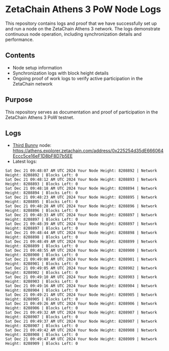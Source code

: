 # ZetaChain Athens 3 PoW Node Logs
This repository contains logs and proof that we have successfully set up and run a node on the ZetaChain Athens 3 network. The logs demonstrate continuous node operation, including synchronization details and performance.

## Contents
- Node setup information
- Synchronization logs with block height details
- Ongoing proof of work logs to verify active participation in the ZetaChain network

## Purpose
This repository serves as documentation and proof of participation in the ZetaChain Athens 3 PoW testnet.

## Logs

- [Third Bunny](https://thirdbunny.xyz/) node: https://athens.explorer.zetachain.com/address/0x225254d35dE666064Eccc5ce16eF1D8bF8D7b5EE
- Latest logs:
```
Sat Dec 21 09:48:07 AM UTC 2024 Your Node Height: 8208892 | Network Height: 8208892 | Blocks Left: 0
Sat Dec 21 09:48:12 AM UTC 2024 Your Node Height: 8208893 | Network Height: 8208893 | Blocks Left: 0
Sat Dec 21 09:48:18 AM UTC 2024 Your Node Height: 8208894 | Network Height: 8208894 | Blocks Left: 0
Sat Dec 21 09:48:23 AM UTC 2024 Your Node Height: 8208895 | Network Height: 8208895 | Blocks Left: 0
Sat Dec 21 09:48:28 AM UTC 2024 Your Node Height: 8208896 | Network Height: 8208896 | Blocks Left: 0
Sat Dec 21 09:48:33 AM UTC 2024 Your Node Height: 8208897 | Network Height: 8208897 | Blocks Left: 0
Sat Dec 21 09:48:39 AM UTC 2024 Your Node Height: 8208897 | Network Height: 8208897 | Blocks Left: 0
Sat Dec 21 09:48:44 AM UTC 2024 Your Node Height: 8208898 | Network Height: 8208898 | Blocks Left: 0
Sat Dec 21 09:48:49 AM UTC 2024 Your Node Height: 8208899 | Network Height: 8208899 | Blocks Left: 0
Sat Dec 21 09:48:55 AM UTC 2024 Your Node Height: 8208900 | Network Height: 8208900 | Blocks Left: 0
Sat Dec 21 09:49:00 AM UTC 2024 Your Node Height: 8208901 | Network Height: 8208901 | Blocks Left: 0
Sat Dec 21 09:49:05 AM UTC 2024 Your Node Height: 8208902 | Network Height: 8208902 | Blocks Left: 0
Sat Dec 21 09:49:10 AM UTC 2024 Your Node Height: 8208903 | Network Height: 8208903 | Blocks Left: 0
Sat Dec 21 09:49:16 AM UTC 2024 Your Node Height: 8208904 | Network Height: 8208904 | Blocks Left: 0
Sat Dec 21 09:49:21 AM UTC 2024 Your Node Height: 8208905 | Network Height: 8208905 | Blocks Left: 0
Sat Dec 21 09:49:26 AM UTC 2024 Your Node Height: 8208906 | Network Height: 8208906 | Blocks Left: 0
Sat Dec 21 09:49:32 AM UTC 2024 Your Node Height: 8208907 | Network Height: 8208907 | Blocks Left: 0
Sat Dec 21 09:49:37 AM UTC 2024 Your Node Height: 8208907 | Network Height: 8208907 | Blocks Left: 0
Sat Dec 21 09:49:42 AM UTC 2024 Your Node Height: 8208908 | Network Height: 8208908 | Blocks Left: 0
Sat Dec 21 09:49:47 AM UTC 2024 Your Node Height: 8208909 | Network Height: 8208909 | Blocks Left: 0
```
